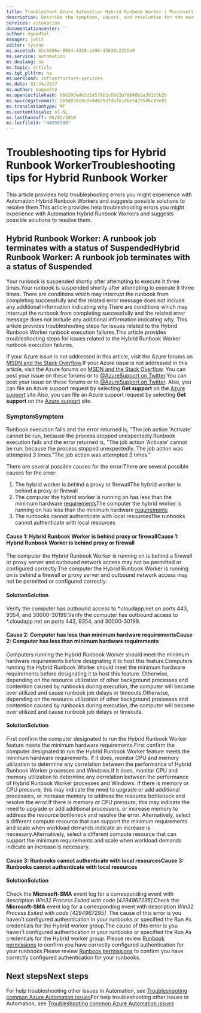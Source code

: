 ```yaml
---
title: Troubleshoot Azure Automation Hybrid Runbook Worker | Microsoft Docs
description: Describe the symptoms, causes, and resolution for the most common Hybrid Runbook Worker issues in Azure Automation.
services: automation
documentationcenter: ''
author: mgoedtel
manager: jwhit
editor: tysonn
ms.assetid: 02c6606e-8924-4328-a196-45630c2255e9
ms.service: automation
ms.devlang: na
ms.topic: article
ms.tgt_pltfrm: na
ms.workload: infrastructure-services
ms.date: 01/24/2017
ms.author: magoedte
ms.openlocfilehash: 666395edb3d1d579b1c69d1b78840b2a381b5b2b
ms.sourcegitcommit: 5b9d839c0c0a94b293fdafe1d6e5429506c07e05
ms.translationtype: MT
ms.contentlocale: nl-NL
ms.lasthandoff: 08/02/2018
ms.locfileid: "44555509"
---
```

# <a name="troubleshooting-tips-for-hybrid-runbook-worker"></a><span data-ttu-id="5b5a1-103">Troubleshooting tips for Hybrid Runbook Worker</span><span class="sxs-lookup"><span data-stu-id="5b5a1-103">Troubleshooting tips for Hybrid Runbook Worker</span></span>

<span data-ttu-id="5b5a1-104">This article provides help troubleshooting errors you might experience with Automation Hybrid Runbook Workers and suggests possible solutions to resolve them.</span><span class="sxs-lookup"><span data-stu-id="5b5a1-104">This article provides help troubleshooting errors you might experience with Automation Hybrid Runbook Workers and suggests possible solutions to resolve them.</span></span>

## <a name="hybrid-runbook-worker-a-runbook-job-terminates-with-a-status-of-suspended"></a><span data-ttu-id="5b5a1-105">Hybrid Runbook Worker: A runbook job terminates with a status of Suspended</span><span class="sxs-lookup"><span data-stu-id="5b5a1-105">Hybrid Runbook Worker: A runbook job terminates with a status of Suspended</span></span>

<span data-ttu-id="5b5a1-106">Your runbook is suspended shortly after attempting to execute it three times.</span><span class="sxs-lookup"><span data-stu-id="5b5a1-106">Your runbook is suspended shortly after attempting to execute it three times.</span></span> <span data-ttu-id="5b5a1-107">There are conditions which may interrupt the runbook from completing successfully and the related error message does not include any additional information indicating why.</span><span class="sxs-lookup"><span data-stu-id="5b5a1-107">There are conditions which may interrupt the runbook from completing successfully and the related error message does not include any additional information indicating why.</span></span> <span data-ttu-id="5b5a1-108">This article provides troubleshooting steps for issues related to the Hybrid Runbook Worker runbook execution failures.</span><span class="sxs-lookup"><span data-stu-id="5b5a1-108">This article provides troubleshooting steps for issues related to the Hybrid Runbook Worker runbook execution failures.</span></span>

<span data-ttu-id="5b5a1-109">If your Azure issue is not addressed in this article, visit the Azure forums on [MSDN and the Stack Overflow](https://azure.microsoft.com/support/forums/).</span><span class="sxs-lookup"><span data-stu-id="5b5a1-109">If your Azure issue is not addressed in this article, visit the Azure forums on [MSDN and the Stack Overflow](https://azure.microsoft.com/support/forums/).</span></span> <span data-ttu-id="5b5a1-110">You can post your issue on these forums or to [@AzureSupport on Twitter](https://twitter.com/AzureSupport).</span><span class="sxs-lookup"><span data-stu-id="5b5a1-110">You can post your issue on these forums or to [@AzureSupport on Twitter](https://twitter.com/AzureSupport).</span></span> <span data-ttu-id="5b5a1-111">Also, you can file an Azure support request by selecting **Get support** on the [Azure support](https://azure.microsoft.com/support/options/) site.</span><span class="sxs-lookup"><span data-stu-id="5b5a1-111">Also, you can file an Azure support request by selecting **Get support** on the [Azure support](https://azure.microsoft.com/support/options/) site.</span></span>

### <a name="symptom"></a><span data-ttu-id="5b5a1-112">Symptom</span><span class="sxs-lookup"><span data-stu-id="5b5a1-112">Symptom</span></span>
<span data-ttu-id="5b5a1-113">Runbook execution fails and the error returned is, "The job action 'Activate' cannot be run, because the process stopped unexpectedly.</span><span class="sxs-lookup"><span data-stu-id="5b5a1-113">Runbook execution fails and the error returned is, "The job action 'Activate' cannot be run, because the process stopped unexpectedly.</span></span> <span data-ttu-id="5b5a1-114">The job action was attempted 3 times."</span><span class="sxs-lookup"><span data-stu-id="5b5a1-114">The job action was attempted 3 times."</span></span>

<span data-ttu-id="5b5a1-115">There are several possible causes for the error:</span><span class="sxs-lookup"><span data-stu-id="5b5a1-115">There are several possible causes for the error:</span></span> 

1. <span data-ttu-id="5b5a1-116">The hybrid worker is behind a proxy or firewall</span><span class="sxs-lookup"><span data-stu-id="5b5a1-116">The hybrid worker is behind a proxy or firewall</span></span>
2. <span data-ttu-id="5b5a1-117">The computer the hybrid worker is running on has less than the minimum hardware [requirements](automation-hybrid-runbook-worker.md#hybrid-runbook-worker-requirements)</span><span class="sxs-lookup"><span data-stu-id="5b5a1-117">The computer the hybrid worker is running on has less than the minimum hardware [requirements](automation-hybrid-runbook-worker.md#hybrid-runbook-worker-requirements)</span></span> 
3. <span data-ttu-id="5b5a1-118">The runbooks cannot authenticate with local resources</span><span class="sxs-lookup"><span data-stu-id="5b5a1-118">The runbooks cannot authenticate with local resources</span></span>

#### <a name="cause-1-hybrid-runbook-worker-is-behind-proxy-or-firewall"></a><span data-ttu-id="5b5a1-119">Cause 1: Hybrid Runbook Worker is behind proxy or firewall</span><span class="sxs-lookup"><span data-stu-id="5b5a1-119">Cause 1: Hybrid Runbook Worker is behind proxy or firewall</span></span>
<span data-ttu-id="5b5a1-120">The computer the Hybrid Runbook Worker is running on is behind a firewall or proxy server and outbound network access may not be permitted or configured correctly.</span><span class="sxs-lookup"><span data-stu-id="5b5a1-120">The computer the Hybrid Runbook Worker is running on is behind a firewall or proxy server and outbound network access may not be permitted or configured correctly.</span></span>

#### <a name="solution"></a><span data-ttu-id="5b5a1-121">Solution</span><span class="sxs-lookup"><span data-stu-id="5b5a1-121">Solution</span></span>
<span data-ttu-id="5b5a1-122">Verify the computer has outbound access to \*.cloudapp.net on ports 443, 9354, and 30000-30199.</span><span class="sxs-lookup"><span data-stu-id="5b5a1-122">Verify the computer has outbound access to \*.cloudapp.net on ports 443, 9354, and 30000-30199.</span></span> 

#### <a name="cause-2-computer-has-less-than-minimum-hardware-requirements"></a><span data-ttu-id="5b5a1-123">Cause 2: Computer has less than minimum hardware requirements</span><span class="sxs-lookup"><span data-stu-id="5b5a1-123">Cause 2: Computer has less than minimum hardware requirements</span></span>
<span data-ttu-id="5b5a1-124">Computers running the Hybrid Runbook Worker should meet the minimum hardware requirements before designating it to host this feature.</span><span class="sxs-lookup"><span data-stu-id="5b5a1-124">Computers running the Hybrid Runbook Worker should meet the minimum hardware requirements before designating it to host this feature.</span></span> <span data-ttu-id="5b5a1-125">Otherwise, depending on the resource utilization of other background processes and contention caused by runbooks during execution, the computer will become over utilized and cause runbook job delays or timeouts.</span><span class="sxs-lookup"><span data-stu-id="5b5a1-125">Otherwise, depending on the resource utilization of other background processes and contention caused by runbooks during execution, the computer will become over utilized and cause runbook job delays or timeouts.</span></span> 

#### <a name="solution"></a><span data-ttu-id="5b5a1-126">Solution</span><span class="sxs-lookup"><span data-stu-id="5b5a1-126">Solution</span></span>
<span data-ttu-id="5b5a1-127">First confirm the computer designated to run the Hybrid Runbook Worker feature meets the minimum hardware requirements.</span><span class="sxs-lookup"><span data-stu-id="5b5a1-127">First confirm the computer designated to run the Hybrid Runbook Worker feature meets the minimum hardware requirements.</span></span>  <span data-ttu-id="5b5a1-128">If it does, monitor CPU and memory utilization to determine any correlation between the performance of Hybrid Runbook Worker processes and Windows.</span><span class="sxs-lookup"><span data-stu-id="5b5a1-128">If it does, monitor CPU and memory utilization to determine any correlation between the performance of Hybrid Runbook Worker processes and Windows.</span></span>  <span data-ttu-id="5b5a1-129">If there is memory or CPU pressure, this may indicate the need to upgrade or add additional processors, or increase memory to address the resource bottleneck and resolve the error.</span><span class="sxs-lookup"><span data-stu-id="5b5a1-129">If there is memory or CPU pressure, this may indicate the need to upgrade or add additional processors, or increase memory to address the resource bottleneck and resolve the error.</span></span> <span data-ttu-id="5b5a1-130">Alternatively, select a different compute resource that can support the minimum requirements and scale when workload demands indicate an increase is necessary.</span><span class="sxs-lookup"><span data-stu-id="5b5a1-130">Alternatively, select a different compute resource that can support the minimum requirements and scale when workload demands indicate an increase is necessary.</span></span>         

#### <a name="cause-3-runbooks-cannot-authenticate-with-local-resources"></a><span data-ttu-id="5b5a1-131">Cause 3: Runbooks cannot authenticate with local resources</span><span class="sxs-lookup"><span data-stu-id="5b5a1-131">Cause 3: Runbooks cannot authenticate with local resources</span></span>

#### <a name="solution"></a><span data-ttu-id="5b5a1-132">Solution</span><span class="sxs-lookup"><span data-stu-id="5b5a1-132">Solution</span></span>
<span data-ttu-id="5b5a1-133">Check the **Microsoft-SMA** event log for a corresponding event with description *Win32 Process Exited with code [4294967295]*.</span><span class="sxs-lookup"><span data-stu-id="5b5a1-133">Check the **Microsoft-SMA** event log for a corresponding event with description *Win32 Process Exited with code [4294967295]*.</span></span>  <span data-ttu-id="5b5a1-134">The cause of this error is you haven't configured authentication in your runbooks or specified the Run As credentials for the Hybrid worker group.</span><span class="sxs-lookup"><span data-stu-id="5b5a1-134">The cause of this error is you haven't configured authentication in your runbooks or specified the Run As credentials for the Hybrid worker group.</span></span>  <span data-ttu-id="5b5a1-135">Please review [Runbook permissions](automation-hybrid-runbook-worker.md#runbook-permissions) to confirm you have correctly configured authentication for your runbooks.</span><span class="sxs-lookup"><span data-stu-id="5b5a1-135">Please review [Runbook permissions](automation-hybrid-runbook-worker.md#runbook-permissions) to confirm you have correctly configured authentication for your runbooks.</span></span>  

## <a name="next-steps"></a><span data-ttu-id="5b5a1-136">Next steps</span><span class="sxs-lookup"><span data-stu-id="5b5a1-136">Next steps</span></span>

<span data-ttu-id="5b5a1-137">For help troubleshooting other issues in Automation, see [Troubleshooting common Azure Automation issues](automation-troubleshooting-automation-errors.md)</span><span class="sxs-lookup"><span data-stu-id="5b5a1-137">For help troubleshooting other issues in Automation, see [Troubleshooting common Azure Automation issues](automation-troubleshooting-automation-errors.md)</span></span> 